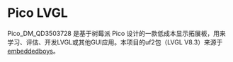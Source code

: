 # Pico LVGL
Pico_DM_QD3503728 是基于树莓派 Pico 设计的一款低成本显示拓展板，用来学习、评估、开发LVGL或其他GUI应用。本项目的uf2包（LVGL V8.3）来源于 [embeddedboys](https://embeddedboys.github.io/Pico_DM_QD3503728/docs/env-setup/%E9%80%89%E6%8B%A9%E5%B7%A5%E7%A8%8B/#micropython-python)。

